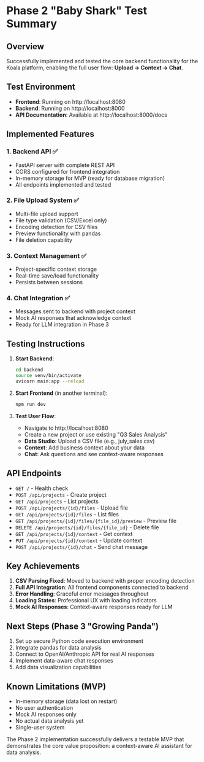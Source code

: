 # Phase 2 "Baby Shark" Test Summary

## Overview
Successfully implemented and tested the core backend functionality for the Koala platform, enabling the full user flow: **Upload → Context → Chat**.

## Test Environment
- **Frontend**: Running on http://localhost:8080
- **Backend**: Running on http://localhost:8000
- **API Documentation**: Available at http://localhost:8000/docs

## Implemented Features

### 1. **Backend API** ✅
- FastAPI server with complete REST API
- CORS configured for frontend integration
- In-memory storage for MVP (ready for database migration)
- All endpoints implemented and tested

### 2. **File Upload System** ✅
- Multi-file upload support
- File type validation (CSV/Excel only)
- Encoding detection for CSV files
- Preview functionality with pandas
- File deletion capability

### 3. **Context Management** ✅
- Project-specific context storage
- Real-time save/load functionality
- Persists between sessions

### 4. **Chat Integration** ✅
- Messages sent to backend with project context
- Mock AI responses that acknowledge context
- Ready for LLM integration in Phase 3

## Testing Instructions

1. **Start Backend**:
   ```bash
   cd backend
   source venv/bin/activate
   uvicorn main:app --reload
   ```

2. **Start Frontend** (in another terminal):
   ```bash
   npm run dev
   ```

3. **Test User Flow**:
   - Navigate to http://localhost:8080
   - Create a new project or use existing "Q3 Sales Analysis"
   - **Data Studio**: Upload a CSV file (e.g., july_sales.csv)
   - **Context**: Add business context about your data
   - **Chat**: Ask questions and see context-aware responses

## API Endpoints

- `GET /` - Health check
- `POST /api/projects` - Create project
- `GET /api/projects` - List projects
- `POST /api/projects/{id}/files` - Upload file
- `GET /api/projects/{id}/files` - List files
- `GET /api/projects/{id}/files/{file_id}/preview` - Preview file
- `DELETE /api/projects/{id}/files/{file_id}` - Delete file
- `GET /api/projects/{id}/context` - Get context
- `PUT /api/projects/{id}/context` - Update context
- `POST /api/projects/{id}/chat` - Send chat message

## Key Achievements

1. **CSV Parsing Fixed**: Moved to backend with proper encoding detection
2. **Full API Integration**: All frontend components connected to backend
3. **Error Handling**: Graceful error messages throughout
4. **Loading States**: Professional UX with loading indicators
5. **Mock AI Responses**: Context-aware responses ready for LLM

## Next Steps (Phase 3 "Growing Panda")

1. Set up secure Python code execution environment
2. Integrate pandas for data analysis
3. Connect to OpenAI/Anthropic API for real AI responses
4. Implement data-aware chat responses
5. Add data visualization capabilities

## Known Limitations (MVP)

- In-memory storage (data lost on restart)
- No user authentication
- Mock AI responses only
- No actual data analysis yet
- Single-user system

The Phase 2 implementation successfully delivers a testable MVP that demonstrates the core value proposition: a context-aware AI assistant for data analysis.